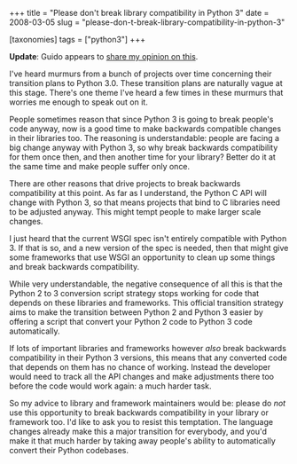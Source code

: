 +++
title = "Please don't break library compatibility in Python 3"
date = 2008-03-05
slug = "please-don-t-break-library-compatibility-in-python-3"

[taxonomies]
tags = ["python3"]
+++

**Update**: Guido appears to [share my opinion on
this](http://www.artima.com/weblogs/viewpost.jsp?thread=227041).

I've heard murmurs from a bunch of projects over time concerning their
transition plans to Python 3.0. These transition plans are naturally
vague at this stage. There's one theme I've heard a few times in these
murmurs that worries me enough to speak out on it.

People sometimes reason that since Python 3 is going to break people's
code anyway, now is a good time to make backwards compatible changes in
their libraries too. The reasoning is understandable: people are facing
a big change anyway with Python 3, so why break backwards compatibility
for them once then, and then another time for your library? Better do it
at the same time and make people suffer only once.

There are other reasons that drive projects to break backwards
compatibility at this point. As far as I understand, the Python C API
will change with Python 3, so that means projects that bind to C
libraries need to be adjusted anyway. This might tempt people to make
larger scale changes.

I just heard that the current WSGI spec isn't entirely compatible with
Python 3. If that is so, and a new version of the spec is needed, then
that might give some frameworks that use WSGI an opportunity to clean up
some things and break backwards compatibility.

While very understandable, the negative consequence of all this is that
the Python 2 to 3 conversion script strategy stops working for code that
depends on these libraries and frameworks. This official transition
strategy aims to make the transition between Python 2 and Python 3
easier by offering a script that convert your Python 2 code to Python 3
code automatically.

If lots of important libraries and frameworks however _also_ break
backwards compatibility in their Python 3 versions, this means that any
converted code that depends on them has no chance of working. Instead
the developer would need to track all the API changes and make
adjustments there too before the code would work again: a much harder
task.

So my advice to library and framework maintainers would be: please do
_not_ use this opportunity to break backwards compatibility in your
library or framework too. I'd like to ask you to resist this temptation.
The language changes already make this a major transition for everybody,
and you'd make it that much harder by taking away people's ability to
automatically convert their Python codebases.
